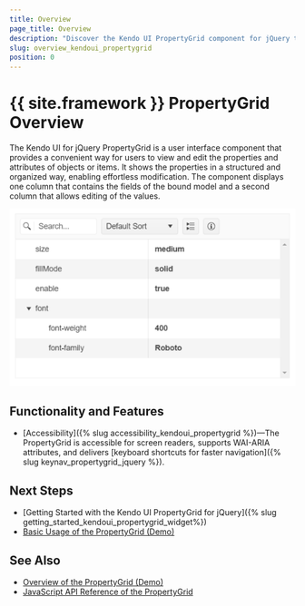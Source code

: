 ```yaml
---
title: Overview
page_title: Overview
description: "Discover the Kendo UI PropertyGrid component for jQuery that allows the users to edit and display the properties and attributes of objects."
slug: overview_kendoui_propertygrid
position: 0
---
```


# {{ site.framework }} PropertyGrid Overview


The Kendo UI for jQuery PropertyGrid is a user interface component that provides a convenient way for users to view and edit the properties and attributes of objects or items. It shows the properties in a structured and organized way, enabling effortless modification. The component displays one column that contains the fields of the bound model and a second column that allows editing of the values.  


![Kendo UI for jQuery PropertyGrid Overview](propertygrid-overview.png)


## Functionality and Features

* [Accessibility]({% slug accessibility_kendoui_propertygrid %})&mdash;The PropertyGrid is accessible for screen readers, supports WAI-ARIA attributes, and delivers [keyboard shortcuts for faster navigation]({% slug keynav_propertygrid_jquery %}).

## Next Steps

* [Getting Started with the Kendo UI PropertyGrid for jQuery]({% slug getting_started_kendoui_propertygrid_widget%})
* [Basic Usage of the PropertyGrid (Demo)](https://demos.telerik.com/kendo-ui/propertygrid/index)

## See Also

* [Overview of the PropertyGrid (Demo)](https://demos.telerik.com/kendo-ui/propertygrid/index)
* [JavaScript API Reference of the PropertyGrid](/api/javascript/ui/propertygrid)


